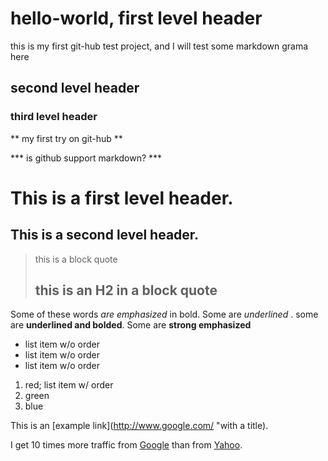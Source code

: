 # hello-world, first level header
this is my first git-hub test project, and I will test some markdown grama here

## second level header

### third level  header

** my first try on git-hub  **

*** is github support markdown? ***

This is a first level header.
==================

This is a second level header.
----------------------------


> this is a block quote
>
> ## this is an H2 in a block quote

Some of these words *are emphasized* in bold. Some are _underlined_ .  some are __underlined and bolded__. Some are **strong emphasized**

- list item w/o order
- list item w/o order
- list item w/o order

1. red; list item w/ order
2. green
3. blue


This is an [example link](http://www.google.com/  "with a title).

I get 10 times more traffic from [Google][1] than from [Yahoo][2].

[1]: http://www.google.com/   "Google"
[2]: http://www.yahoo.com/    "Yahoo"


